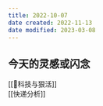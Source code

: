 ```yaml
---
title: 2022-10-07
date created: 2022-11-13
date modified: 2023-03-08
---
```


## 今天的灵感或闪念

[[🐤科技与狠活]]  
[[快递分析]]
